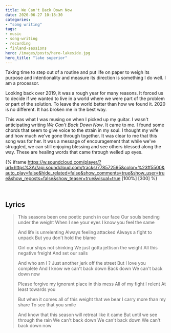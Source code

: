 ```yaml
---
title: We Can't Back Down Now
date: 2020-06-27 10:18:30
categories:
- "song writing"
tags:
- music
- song-writing
- recording
- finland-sessions
hero: /images/posts/hero-lakeside.jpg
hero_title: "lake superior"
---
```


Taking time to step out of a routine and put life on paper to weigh its purpose and intentionality and measure its direction is something I do well.  I am a processor.

<!-- more -->

Looking back over 2019, it was a rough year for many reasons. It forced us to decide if we wanted to live in a world where we were part of the problem or part of the solution.  To leave the world better than how we found it.  2020 is no different.  It has broken me in the best way.  

This was what I was musing on when I picked up my guitar.  I wasn't anticipating writing *We Can't Back Down Now*.  It came to me.  I found some chords that seem to give voice to the strain in my soul.  I thought my wife and how much we've gone through together.  It was clear to me that this song was for her.  It was a message of encouragement that while we've struggled, we can still enjoying blessing and see others blessed along the way.  These are healing words that came through welled up eyes.

{% iframe https://w.soundcloud.com/player/?url=https%3A//api.soundcloud.com/tracks/778572595&color=%23ff5500&auto_play=false&hide_related=false&show_comments=true&show_user=true&show_reposts=false&show_teaser=true&visual=true [100%] [300] %}

&nbsp;
## Lyrics
>This seasons been one poetic punch in our face
>Our souls bending under the weight
>When I see your eyes I know you feel the same
>
>And life is unrelenting
>Always feeling attacked
>Always a fight to unpack
>But you don't hold the blame
>
>Girl our ships not shinking
>We just gotta jettison the weight
>All this negative freight
>And set our sails
>
>And who am I ? Just another jerk off the street
>But I love you complete
>And I know we can't
>back down
>Back down
>We can't back down now
>
>Please forgive my ignorant place in this mess
>All of my fight I relent
>At least towards you
>
>But when it comes all of this weight that we bear
>I carry more than my share
>To see that you smile
>
>And know that this season will retreat like it came
>But until we see through the rain
>We can't back down
>We can't back down
>We can't back down now

